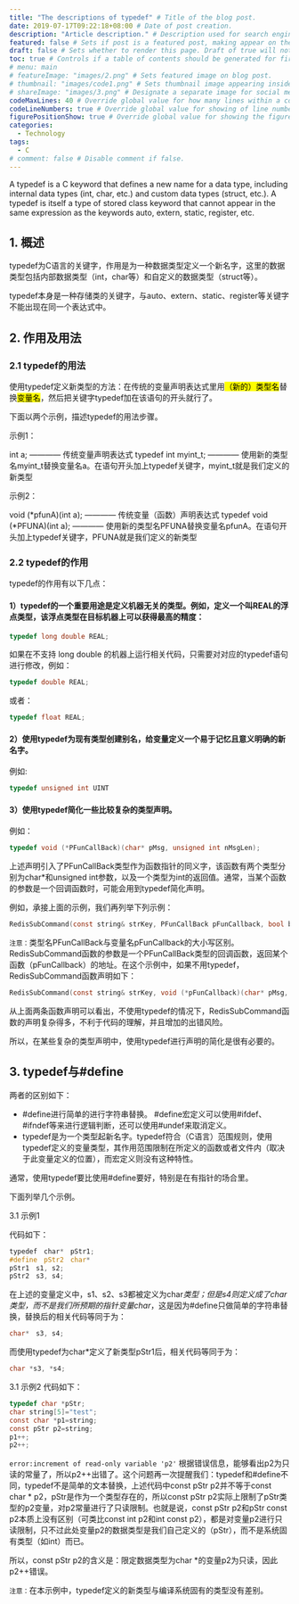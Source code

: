 ```yaml
---
title: "The descriptions of typedef" # Title of the blog post.
date: 2019-07-17T09:22:18+08:00 # Date of post creation.
description: "Article description." # Description used for search engine.
featured: false # Sets if post is a featured post, making appear on the home page side bar.
draft: false # Sets whether to render this page. Draft of true will not be rendered.
toc: true # Controls if a table of contents should be generated for first-level links automatically.
# menu: main
# featureImage: "images/2.png" # Sets featured image on blog post.
# thumbnail: "images/code1.png" # Sets thumbnail image appearing inside card on homepage.
# shareImage: "images/3.png" # Designate a separate image for social media sharing.
codeMaxLines: 40 # Override global value for how many lines within a code block before auto-collapsing.
codeLineNumbers: true # Override global value for showing of line numbers within code block.
figurePositionShow: true # Override global value for showing the figure label.
categories:
  - Technology
tags:
  - C
# comment: false # Disable comment if false.
---
```

A typedef is a C keyword that defines a new name for a data type, including internal data types (int, char, etc.) and custom data types (struct, etc.). A typedef is itself a type of stored class keyword that cannot appear in the same expression as the keywords auto, extern, static, register, etc.
<!--more-->
## 1. 概述
typedef为C语言的关键字，作用是为一种数据类型定义一个新名字，这里的数据类型包括内部数据类型（int，char等）和自定义的数据类型（struct等）。

typedef本身是一种存储类的关键字，与auto、extern、static、register等关键字不能出现在同一个表达式中。
## 2. 作用及用法
### 2.1 typedef的用法
使用typedef定义新类型的方法：在传统的变量声明表达式里用<mark>（新的）类型名</mark>替换<mark>变量名</mark>，然后把关键字typedef加在该语句的开头就行了。

下面以两个示例，描述typedef的用法步骤。

示例1：

int a; ———— 传统变量声明表达式
typedef int myint_t; ———— 使用新的类型名myint_t替换变量名a。在语句开头加上typedef关键字，myint_t就是我们定义的新类型

示例2：

void (*pfunA)(int a); ———— 传统变量（函数）声明表达式
typedef void (*PFUNA)(int a); ———— 使用新的类型名PFUNA替换变量名pfunA。在语句开头加上typedef关键字，PFUNA就是我们定义的新类型
### 2.2 typedef的作用

typedef的作用有以下几点：
#### 1）typedef的一个重要用途是定义机器无关的类型。例如，定义一个叫REAL的浮点类型，该浮点类型在目标机器上可以获得最高的精度：
```c
typedef long double REAL;
```
如果在不支持 long double 的机器上运行相关代码，只需要对对应的typedef语句进行修改，例如：
```c
typedef double REAL;
```
或者：
```c
typedef float REAL;
```
#### 2）使用typedef为现有类型创建别名，给变量定义一个易于记忆且意义明确的新名字。
例如:
```c
typedef unsigned int UINT
```
#### 3）使用typedef简化一些比较复杂的类型声明。
例如：
```c
typedef void (*PFunCallBack)(char* pMsg, unsigned int nMsgLen);
```
上述声明引入了PFunCallBack类型作为函数指针的同义字，该函数有两个类型分别为char*和unsigned int参数，以及一个类型为int的返回值。通常，当某个函数的参数是一个回调函数时，可能会用到typedef简化声明。

例如，承接上面的示例，我们再列举下列示例：
```c
RedisSubCommand(const string& strKey, PFunCallBack pFunCallback, bool bOnlyOne);
```
`注意：`类型名PFunCallBack与变量名pFunCallback的大小写区别。
RedisSubCommand函数的参数是一个PFunCallBack类型的回调函数，返回某个函数（pFunCallback）的地址。在这个示例中，如果不用typedef，RedisSubCommand函数声明如下：
```c
RedisSubCommand(const string& strKey, void (*pFunCallback)(char* pMsg, unsigned int nMsgLen), bool bOnlyOne); 
```
从上面两条函数声明可以看出，不使用typedef的情况下，RedisSubCommand函数的声明复杂得多，不利于代码的理解，并且增加的出错风险。

所以，在某些复杂的类型声明中，使用typedef进行声明的简化是很有必要的。
## 3. typedef与#define
两者的区别如下：

* #define进行简单的进行字符串替换。 #define宏定义可以使用#ifdef、#ifndef等来进行逻辑判断，还可以使用#undef来取消定义。
* typedef是为一个类型起新名字。typedef符合（C语言）范围规则，使用typedef定义的变量类型，其作用范围限制在所定义的函数或者文件内（取决于此变量定义的位置），而宏定义则没有这种特性。

通常，使用typedef要比使用#define要好，特别是在有指针的场合里。

下面列举几个示例。

3.1 示例1

代码如下：
```c
typedef　char*　pStr1;
#define　pStr2　char*　
pStr1　s1, s2;
pStr2　s3, s4;
```
在上述的变量定义中，s1、s2、s3都被定义为char*类型；但是s4则定义成了char类型，而不是我们所预期的指针变量char*，这是因为#define只做简单的字符串替换，替换后的相关代码等同于为：
```c
char*　s3, s4;
```
而使用typedef为char*定义了新类型pStr1后，相关代码等同于为：
```c
char *s3, *s4;
```
3.1 示例2
代码如下：
```c
typedef char *pStr;
char string[5]="test";
const char *p1=string;
const pStr p2=string;
p1++;
p2++;
```
`error:increment of read-only variable 'p2'`
根据错误信息，能够看出p2为只读的常量了，所以p2++出错了。这个问题再一次提醒我们：typedef和#define不同，typedef不是简单的文本替换，上述代码中const pStr p2并不等于const char * p2，pStr是作为一个类型存在的，所以const pStr p2实际上限制了pStr类型的p2变量，对p2常量进行了只读限制。也就是说，const pStr p2和pStr const p2本质上没有区别（可类比const int p2和int const p2），都是对变量p2进行只读限制，只不过此处变量p2的数据类型是我们自己定义的（pStr），而不是系统固有类型（如int）而已。

所以，const pStr p2的含义是：限定数据类型为char *的变量p2为只读，因此p2++错误。

`注意：`在本示例中，typedef定义的新类型与编译系统固有的类型没有差别。
